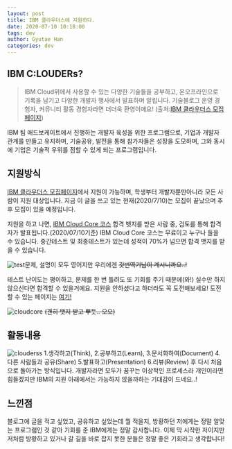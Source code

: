```yaml
---
layout: post
title: IBM 클라우더스에 지원하다.
date: 2020-07-10 10:18:00
tags: dev
author: Gyutae Han
categories: dev
---
```


IBM C:LOUDERs?
-------------

> IBM Cloud위에서 사용할 수 있는 다양한 기술들을 공부하고,
> 온오프라인으로 기록을 남기고 다양한 개발자 행사에서 발표하며 알립니다.
> 기술블로그 운영 경험자, 커뮤니티 활동 경험자라면 더더욱 환영이예요!
> (출처:[IBM 클라우더스 모집페이지](https://developer.ibm.com/kr/clouders/))

IBM 팀 애드보케이트에서 진행하는 개발자 육성을 위한 프로그램으로,
기업과 개발자 관계를 만들고 유지하며, 기술공유, 발전을 통해 참가자들은 성장을 도모하며,
그와 동시에 기업은 기술적 우위를 점할 수 있게 되는 프로그램입니다. 



지원방식
-------------

[IBM 클라우더스 모집페이지](https://developer.ibm.com/kr/clouders/)에서 지원이 가능하며, 학생부터 개발자뿐만아니라 모든 사람이 지원 대상입니다.
지금 이 글을 쓰고 있는 현재(2020/7/10)는 모집이 끝났으며 추후 모집이 있을 예정입니다.

지원을 하고 나면, [IBM Cloud Core 코스](https://cognitiveclass.ai/badges/cloud-core) 합격 뱃지를 받은 사람 중, 검토를 통해 합격자가 발표됩니다.(2020/07/10기준) 
IBM Cloud Core 코스는 무료이고 누구나 들을 수 있습니다. 중간테스트 및 최종테스트가 있는데 성적이 70%가 넘으면 합격 뱃지를 받을 수 있습니다.

![test](http://localhost/content/images/2020/07/test.png)문제, 설명이 모두 영어지만 우리에겐 ~~갓번역기님이 계시니까요..!~~

테스트 난이도는 평이하고, 문제를 한 번 틀려도 또 기회를 주기 때문에(와!) 실수만 하지 않으신다면 합격할 수 있을거에요. 지원을 안하셨다고 하더라도 꼭 도전해보세요! 
도전할 수 있는 페이지는 [여기!](https://cognitiveclass.ai/badges/cloud-core)

![cloudcore](http://localhost/content/images/2020/07/cloudcore.png)
~~(괜히 뱃지 받고 뿌듯.. 오오)~~



활동내용
-------------

![clouderss](http://localhost/content/images/2020/07/clouderss.png)
1.생각하고(Think), 
2.공부하고(Learn), 
3.문서화하여(Document) 
4.다른 사람들과 공유(Share)
5.발표하고(Presentation)
6.리뷰(Review) 후
다시 처음으로 돌아가는 방식입니다. 
개발자라면 모두가 꿈꾸는 이상적인 프로세스라 개인이라면 힘들겠지만 IBM의 지원 아래에서는 가능하지 않을까하는 기대감이 드네요..!



느낀점
-------------

블로그에 글을 적고 싶었고, 공유하고 싶었는데 뭘 적을지, 방황하던 저에게는 정말 알맞는 프로그램인 것 같아 기회를 준 IBM에게는 정말 감사합니다.
이제 막 시작한 저이지만 저처럼 방황하고 있거나 갈 길을 바로 잡지 못한 분들은 정말 좋은 기회라고 생각합니다!